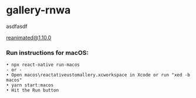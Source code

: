 # gallery-rnwa

asdfasdf

reanimated@1.10.0

### Run instructions for macOS:
    • npx react-native run-macos
    - or -
    • Open macos\reactativeustomallery.xcworkspace in Xcode or run "xed -b macos"
    • yarn start:macos
    • Hit the Run button
